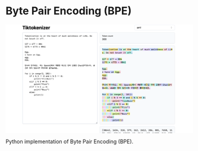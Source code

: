 # Byte Pair Encoding (BPE)

<p align="center">
  <img src="Tiktokenizer.png" alt="Tiktokenizer" style="display:block; margin:auto; width:950px;" />
</p>

Python implementation of Byte Pair Encoding (BPE).
